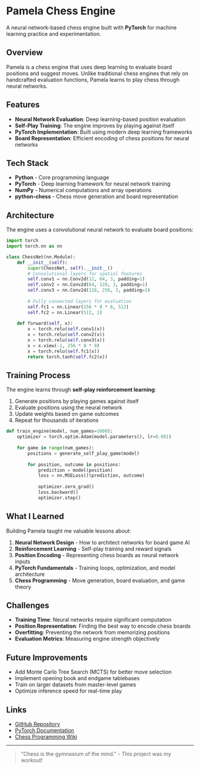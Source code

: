 # Pamela Chess Engine

A neural network-based chess engine built with **PyTorch** for machine learning practice and experimentation.

## Overview

Pamela is a chess engine that uses deep learning to evaluate board positions and suggest moves. Unlike traditional chess engines that rely on handcrafted evaluation functions, Pamela learns to play chess through neural networks.

## Features

- **Neural Network Evaluation**: Deep learning-based position evaluation
- **Self-Play Training**: The engine improves by playing against itself
- **PyTorch Implementation**: Built using modern deep learning frameworks
- **Board Representation**: Efficient encoding of chess positions for neural networks

## Tech Stack

- **Python** - Core programming language
- **PyTorch** - Deep learning framework for neural network training
- **NumPy** - Numerical computations and array operations
- **python-chess** - Chess move generation and board representation

## Architecture

The engine uses a convolutional neural network to evaluate board positions:

```python
import torch
import torch.nn as nn

class ChessNet(nn.Module):
    def __init__(self):
        super(ChessNet, self).__init__()
        # Convolutional layers for spatial features
        self.conv1 = nn.Conv2d(12, 64, 3, padding=1)
        self.conv2 = nn.Conv2d(64, 128, 3, padding=1)
        self.conv3 = nn.Conv2d(128, 256, 3, padding=1)
        
        # Fully connected layers for evaluation
        self.fc1 = nn.Linear(256 * 8 * 8, 512)
        self.fc2 = nn.Linear(512, 1)
    
    def forward(self, x):
        x = torch.relu(self.conv1(x))
        x = torch.relu(self.conv2(x))
        x = torch.relu(self.conv3(x))
        x = x.view(-1, 256 * 8 * 8)
        x = torch.relu(self.fc1(x))
        return torch.tanh(self.fc2(x))
```

## Training Process

The engine learns through **self-play reinforcement learning**:

1. Generate positions by playing games against itself
2. Evaluate positions using the neural network
3. Update weights based on game outcomes
4. Repeat for thousands of iterations

```python
def train_engine(model, num_games=1000):
    optimizer = torch.optim.Adam(model.parameters(), lr=0.001)
    
    for game in range(num_games):
        positions = generate_self_play_game(model)
        
        for position, outcome in positions:
            prediction = model(position)
            loss = nn.MSELoss()(prediction, outcome)
            
            optimizer.zero_grad()
            loss.backward()
            optimizer.step()
```

## What I Learned

Building Pamela taught me valuable lessons about:

1. **Neural Network Design** - How to architect networks for board game AI
2. **Reinforcement Learning** - Self-play training and reward signals
3. **Position Encoding** - Representing chess boards as neural network inputs
4. **PyTorch Fundamentals** - Training loops, optimization, and model architecture
5. **Chess Programming** - Move generation, board evaluation, and game theory

## Challenges

- **Training Time**: Neural networks require significant computation
- **Position Representation**: Finding the best way to encode chess boards
- **Overfitting**: Preventing the network from memorizing positions
- **Evaluation Metrics**: Measuring engine strength objectively

## Future Improvements

- Add Monte Carlo Tree Search (MCTS) for better move selection
- Implement opening book and endgame tablebases
- Train on larger datasets from master-level games
- Optimize inference speed for real-time play

## Links

- [GitHub Repository](https://github.com/corbynfang/PamelaChessEngine)
- [PyTorch Documentation](https://pytorch.org/docs/)
- [Chess Programming Wiki](https://www.chessprogramming.org/)

---

> "Chess is the gymnasium of the mind." - This project was my workout!
